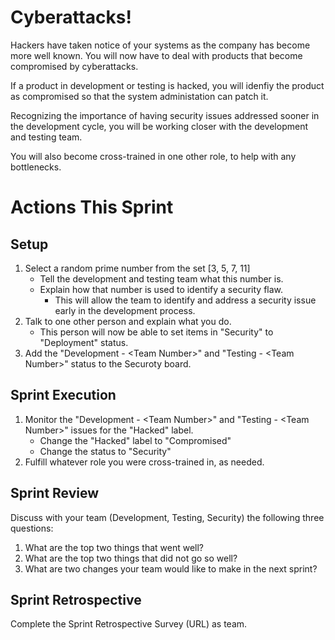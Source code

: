 # Cyberattacks!
Hackers have taken notice of your systems as the company has become more well known. You will now have to deal with products that become compromised by cyberattacks.

If a product in development or testing is hacked, you will idenfiy the product as compromised so that the system administation can patch it.

Recognizing the importance of having security issues addressed sooner in the development cycle, you will be working closer with the development and testing team.

You will also become cross-trained in one other role, to help with any bottlenecks.

# Actions This Sprint
## Setup
1. Select a random prime number from the set [3, 5, 7, 11]
    - Tell the development and testing team what this number is.
    - Explain how that number is used to identify a security flaw.
        - This will allow the team to identify and address a security issue early in the development process.
1. Talk to one other person and explain what you do.
   - This person will now be able to set items in "Security" to "Deployment" status.
1. Add the "Development - \<Team Number>" and "Testing - \<Team Number>" status to the Securoty board.

## Sprint Execution
1. Monitor the "Development - \<Team Number>" and "Testing - \<Team Number>" issues for the "Hacked" label.
    - Change the "Hacked" label to "Compromised"
    - Change the status to "Security"
1. Fulfill whatever role you were cross-trained in, as needed. 

## Sprint Review
Discuss with your team (Development, Testing, Security) the following three questions:
1. What are the top two things that went well?
1. What are the top two things that did not go so well?
1. What are two changes your team would like to make in the next sprint?

## Sprint Retrospective
Complete the Sprint Retrospective Survey (URL) as team.
